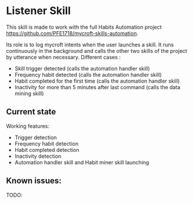 # Listener Skill

This skill is made to work with the full Habits Automation project https://github.com/PFE1718/mycroft-skills-automation. 

Its role is to log mycroft intents when the user launches a skill. It runs continuously in the background and calls the other two skills of the project by utterance when necessary.
Different cases : 
 - Skill trigger detected (calls the automation handler skill)
 - Frequency habit detected (calls the automation handler skill)
 - Habit completed for the first time (calls the automation handler skill)
 - Inactivity for more than 5 minutes after last command (calls the data mining skill)

## Current state

Working features:
 - Trigger detection
 - Frequency habit detection
 - Habit completed detection
 - Inactivity detection
 - Automation handler skill and Habit miner skill launching

Known issues:
 - 

TODO:
 